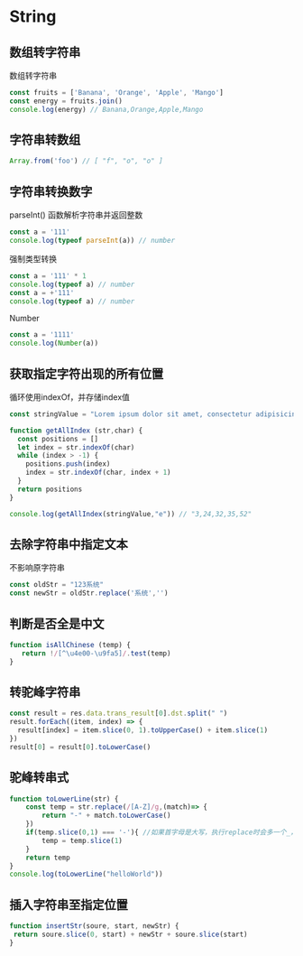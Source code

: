 # String

## 数组转字符串

数组转字符串

```js
const fruits = ['Banana', 'Orange', 'Apple', 'Mango']
const energy = fruits.join()
console.log(energy) // Banana,Orange,Apple,Mango 
```

## 字符串转数组

```js
Array.from('foo') // [ "f", "o", "o" ]
```

## 字符串转换数字

parseInt() 函数解析字符串并返回整数

```js
const a = '111'
console.log(typeof parseInt(a)) // number
```

强制类型转换

```js
const a = '111' * 1
console.log(typeof a) // number
const a = +'111'
console.log(typeof a) // number
```

Number

```js
const a = '1111' 
console.log(Number(a))
```

## 获取指定字符出现的所有位置

循环使用indexOf，并存储index值

```js
const stringValue = "Lorem ipsum dolor sit amet, consectetur adipisicing elit"

function getAllIndex (str,char) {
  const positions = []
  let index = str.indexOf(char)
  while (index > -1) {
    positions.push(index)
    index = str.indexOf(char, index + 1)
  }
  return positions
}

console.log(getAllIndex(stringValue,"e")) // "3,24,32,35,52"
```

## 去除字符串中指定文本

不影响原字符串

```js
const oldStr = "123系统"
const newStr = oldStr.replace('系统','') 
```

## 判断是否全是中文

```js
function isAllChinese (temp) {
   return !/[^\u4e00-\u9fa5]/.test(temp)
}
```

## 转驼峰字符串

```js
const result = res.data.trans_result[0].dst.split(" ")
result.forEach((item, index) => {
  result[index] = item.slice(0, 1).toUpperCase() + item.slice(1)
})
result[0] = result[0].toLowerCase()
```

## 驼峰转串式

```js
function toLowerLine(str) {
	const temp = str.replace(/[A-Z]/g,(match)=> {	
		return "-" + match.toLowerCase()
  	})
  	if(temp.slice(0,1) === '-'){ //如果首字母是大写，执行replace时会多一个_，这里需要去掉
  		temp = temp.slice(1)
  	}
	return temp
}
console.log(toLowerLine("helloWorld"))
```

## 插入字符串至指定位置

```js
function insertStr(soure, start, newStr) {
 return soure.slice(0, start) + newStr + soure.slice(start)
}
```

